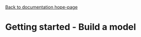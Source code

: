 [Back to documentation hope-page](https://github.com/HAPiWEC/HAPiGYM_docs/blob/main/README.md)

# Getting started - Build a model